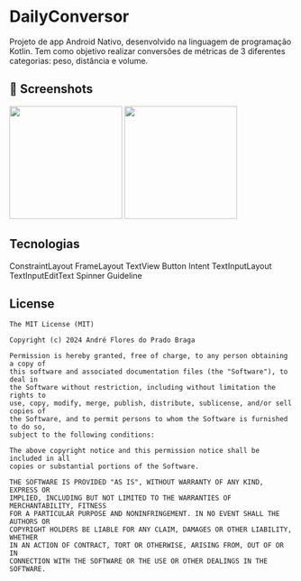 # DailyConversor
Projeto de app Android Nativo, desenvolvido na linguagem de programação Kotlin.
Tem como objetivo realizar conversões de métricas de 3 diferentes categorias: peso, distância e volume.

## :camera_flash: Screenshots
<!-- You can add more screenshots here if you like -->
<img src="https://github.com/user-attachments/assets/ded1b1af-61ee-46a8-bec8-860e8ffcb66a" width=200/>
<img src="https://github.com/user-attachments/assets/4f667607-3ea3-470e-8313-644049b332dc" width=200/>



## Tecnologias
ConstraintLayout
FrameLayout
TextView
Button
Intent
TextInputLayout
TextInputEditText
Spinner
Guideline

## License
```
The MIT License (MIT)

Copyright (c) 2024 André Flores do Prado Braga

Permission is hereby granted, free of charge, to any person obtaining a copy of
this software and associated documentation files (the "Software"), to deal in
the Software without restriction, including without limitation the rights to
use, copy, modify, merge, publish, distribute, sublicense, and/or sell copies of
the Software, and to permit persons to whom the Software is furnished to do so,
subject to the following conditions:

The above copyright notice and this permission notice shall be included in all
copies or substantial portions of the Software.

THE SOFTWARE IS PROVIDED "AS IS", WITHOUT WARRANTY OF ANY KIND, EXPRESS OR
IMPLIED, INCLUDING BUT NOT LIMITED TO THE WARRANTIES OF MERCHANTABILITY, FITNESS
FOR A PARTICULAR PURPOSE AND NONINFRINGEMENT. IN NO EVENT SHALL THE AUTHORS OR
COPYRIGHT HOLDERS BE LIABLE FOR ANY CLAIM, DAMAGES OR OTHER LIABILITY, WHETHER
IN AN ACTION OF CONTRACT, TORT OR OTHERWISE, ARISING FROM, OUT OF OR IN
CONNECTION WITH THE SOFTWARE OR THE USE OR OTHER DEALINGS IN THE SOFTWARE.
```
